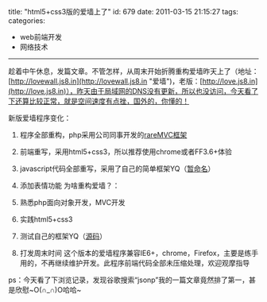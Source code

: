 title: "html5+css3版的爱墙上了"
id: 679
date: 2011-03-15 21:15:27
tags: 
categories: 
- web前端开发
- 网络技术
---

趁着中午休息，发篇文章。不管怎样，从周末开始折腾重构爱墙昨天上了（地址：[http://lovewall.js8.in](http://lovewall.js8.in "爱墙")，老版：[http://love.js8.in](http://love.js8.in)），昨天由于局域网的DNS没有更新，所以也没访问，今天看了下还算比较正常，就是空间速度有点挫，国外的，你懂的！

新版爱墙程序变化：

1.  程序全部重构，php采用公司同事开发的[rareMVC框架](http://raremvc.sinaapp.com)
2.  前端重写，采用html5+css3，所以推荐使用chrome或者FF3.6+体验
3.  javascript代码全部重写，采用了自己的简单框架YQ（[暂命名](http://js8.in/677.html)）
4.  添加表情功能
为啥重构爱墙？：

1.  熟悉php面向对象开发，MVC开发
2.  实践html5+css3
3.  测试自己的框架YQ（[源码](http://js8.in/js/yq.js)）
4.  打发周末时间
这个版本的爱墙程序兼容IE6+，chrome，Firefox，主要是练手用的，不再继续维护开发。此程序前端代码全部未压缩处理，欢迎观摩指导

ps：今天看了下浏览记录，发现谷歌搜索“jsonp”我的一篇文章竟然排了第一，甚是欣慰~O(∩_∩)O哈哈~